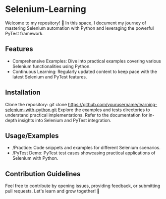 
# Selenium-Learning

Welcome to my repository! 🚀 In this space, I document my journey of mastering Selenium automation with Python and leveraging the powerful PyTest framework.


## Features

- Comprehensive Examples: Dive into practical examples covering various Selenium functionalities using Python.
- Continuous Learning: Regularly updated content to keep pace with the latest Selenium and PyTest features.


## Installation
Clone the repository: git clone https://github.com/yourusername/learning-selenium-with-python.git Explore the examples and tests directories to understand practical implementations. Refer to the documentation for in-depth insights into Selenium and PyTest integration.
## Usage/Examples

- /Practice: Code snippets and examples for different Selenium scenarios.
- /PyTest Demo: PyTest test cases showcasing practical applications of Selenium with Python.


## Contribution Guidelines
Feel free to contribute by opening issues, providing feedback, or submitting pull requests. Let's learn and grow together! 🌱
